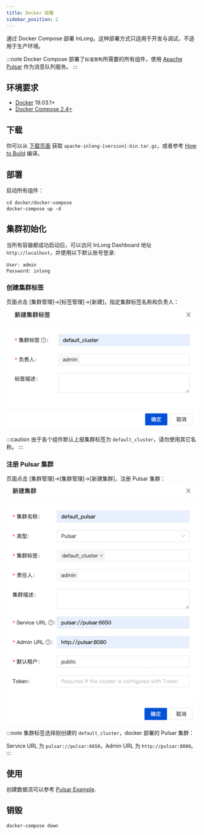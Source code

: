 ```yaml
---
title: Docker 部署
sidebar_position: 2
---
```


通过 Docker Compose 部署 InLong，这种部署方式只适用于开发与调试，不适用于生产环境。

:::note
Docker Compose 部署了`标准架构`所需要的所有组件，使用 [Apache Pulsar](https://pulsar.apache.org/docs/concepts-overview) 作为消息队列服务。
:::

## 环境要求
- [Docker](https://docs.docker.com/engine/install/) 19.03.1+
- [Docker Compose 2.4+](https://docs.docker.com/compose/install/other/#on-linux)

## 下载
你可以从 [下载页面](https://inlong.apache.org/zh-CN/download/) 获取 `apache-inlong-[version]-bin.tar.gz`，或者参考 [How to Build](quick_start/how_to_build.md) 编译。

## 部署
启动所有组件：
```
cd docker/docker-compose
docker-compose up -d
```

## 集群初始化
当所有容器都成功启动后，可以访问 InLong Dashboard 地址`http://localhost`，并使用以下默认账号登录:
```
User: admin
Password: inlong
```

### 创建集群标签
页面点击 [集群管理]->[标签管理]->[新建]，指定集群标签名称和负责人：
![](img/create_cluster_tag.png)

:::caution
由于各个组件默认上报集群标签为 `default_cluster`，请勿使用其它名称。
:::

### 注册 Pulsar 集群
页面点击 [集群管理]->[集群管理]->[新建集群]，注册 Pulsar 集群：
![](img/create_pulsar_cluster.png)

:::note
集群标签选择刚创建的 `default_cluster`，docker 部署的 Pulsar 集群：

Service URL 为 `pulsar://pulsar:6650`，Admin URL 为 `http://pulsar:8080`。
:::

## 使用
创建数据流可以参考 [Pulsar Example](quick_start/pulsar_example.md).

## 销毁
```
docker-compose down
```
